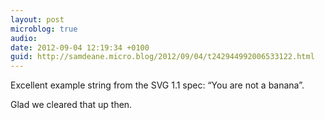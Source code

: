 ```yaml
---
layout: post
microblog: true
audio: 
date: 2012-09-04 12:19:34 +0100
guid: http://samdeane.micro.blog/2012/09/04/t242944992006533122.html
---
```

Excellent example string from the SVG 1.1 spec: “You are not a banana”.

Glad we cleared that up then.
